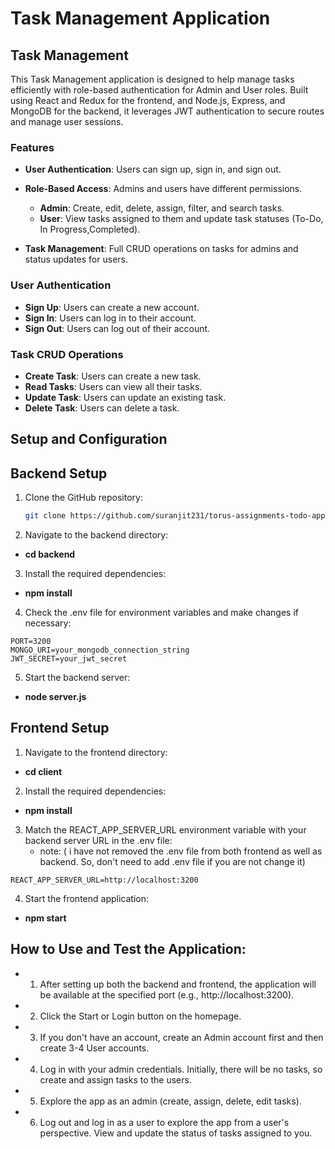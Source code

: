 # Task Management Application

## Task Management

This Task Management application is designed to help manage tasks efficiently with role-based authentication for Admin and User roles. Built using React and Redux for the frontend, and Node.js, Express, and MongoDB for the backend, it leverages JWT authentication to secure routes and manage user sessions.

### Features

- **User Authentication**: Users can sign up, sign in, and sign out.
- **Role-Based Access**: Admins and users have different permissions.
    - **Admin**: Create, edit, delete, assign, filter, and search tasks.
    - **User**: View tasks assigned to them and update task statuses (To-Do, In Progress,Completed).

- **Task Management**: Full CRUD operations on tasks for admins and status updates for users.

### User Authentication

- **Sign Up**: Users can create a new account.
- **Sign In**: Users can log in to their account.
- **Sign Out**: Users can log out of their account.

### Task CRUD Operations

- **Create Task**: Users can create a new task.
- **Read Tasks**: Users can view all their tasks.
- **Update Task**: Users can update an existing task.
- **Delete Task**: Users can delete a task.

## Setup and Configuration 

## Backend Setup

1. Clone the GitHub repository:

   ```bash
   git clone https://github.com/suranjit231/torus-assignments-todo-app.git

2. Navigate to the backend directory:
- **cd backend**

3. Install the required dependencies:
- **npm install**

4. Check the .env file for environment variables and make changes if necessary:
```
PORT=3200
MONGO_URI=your_mongodb_connection_string
JWT_SECRET=your_jwt_secret
```
5. Start the backend server:
- **node server.js**

## Frontend Setup

1. Navigate to the frontend directory:
- **cd client**

2. Install the required dependencies:
- **npm install**

3. Match the REACT_APP_SERVER_URL environment variable with your backend server URL in the .env file:
    - note: ( i have not removed the .env file from both frontend as well as backend. So, don't need to add .env file if you are not change it)
```
REACT_APP_SERVER_URL=http://localhost:3200
```
4. Start the frontend application:
- **npm start**

## How to Use and Test the Application:

- 1. After setting up both the backend and frontend, the application will be available at the specified port (e.g., http://localhost:3200).
- 2. Click the Start or Login button on the homepage.
- 3. If you don't have an account, create an Admin account first and then create 3-4 User accounts.
- 4. Log in with your admin credentials. Initially, there will be no tasks, so create and assign tasks to the users.
- 5. Explore the app as an admin (create, assign, delete, edit tasks).
- 6. Log out and log in as a user to explore the app from a user's perspective. View and update the status of tasks assigned to you.

